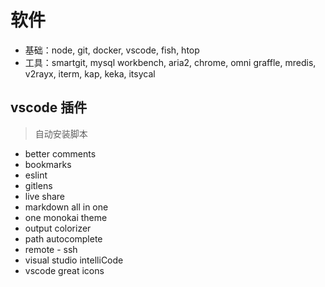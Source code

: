 # 软件

* 基础：node, git, docker, vscode, fish, htop
* 工具：smartgit, mysql workbench, aria2, chrome, omni graffle, mredis, v2rayx, iterm, kap, keka, itsycal

## vscode 插件

> 自动安装脚本

* better comments
* bookmarks
* eslint
* gitlens
* live share
* markdown all in one
* one monokai theme
* output colorizer
* path autocomplete
* remote - ssh
* visual studio intelliCode
* vscode great icons
